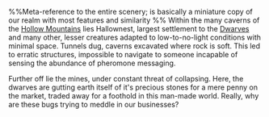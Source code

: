 ---
---

%%Meta-reference to the entire scenery; is basically a miniature copy of our realm with most features and similarity
%%
Within the many caverns of the [Hollow Mountains](Hollow%20Mountains.md) lies Hallownest, largest settlement to the [Dwarves](..\..\..\..\..\..\Groupings\Dwarves.md) and many other, lesser creatures adapted to low-to-no-light conditions with minimal space.
Tunnels dug, caverns excavated where rock is soft. This led to erratic structures, impossible to navigate to someone incapable of sensing the abundance of pheromone messaging. 

Further off lie the mines, under constant threat of collapsing.
Here, the dwarves are gutting earth itself of it's precious stones for a mere penny on the market, traded away for a foothold in this man-made world. Really, why are these bugs trying to meddle in our businesses? 
